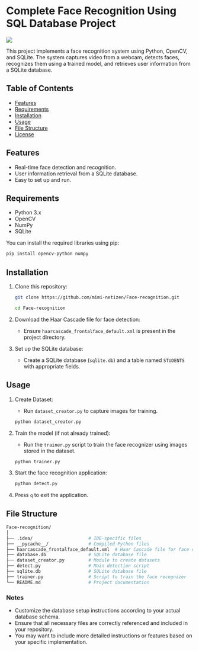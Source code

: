 # Complete Face Recognition Using SQL Database Project

![](<image/fr_PObolJML%20(1).gif>)

This project implements a face recognition system using Python, OpenCV, and SQLite. The system captures video from a webcam, detects faces, recognizes them using a trained model, and retrieves user information from a SQLite database.

## Table of Contents

- [Features](#features)
- [Requirements](#requirements)
- [Installation](#installation)
- [Usage](#usage)
- [File Structure](#file-structure)
- [License](#license)

## Features

- Real-time face detection and recognition.
- User information retrieval from a SQLite database.
- Easy to set up and run.

## Requirements

- Python 3.x
- OpenCV
- NumPy
- SQLite

You can install the required libraries using pip:

```bash
pip install opencv-python numpy
```

## Installation

1. Clone this repository:

   ```bash
   git clone https://github.com/mimi-netizen/Face-recognition.git

   cd Face-recognition
   ```

2. Download the Haar Cascade file for face detection:

   - Ensure `haarcascade_frontalface_default.xml` is present in the project directory.

3. Set up the SQLite database:

   - Create a SQLite database (`sqlite.db`) and a table named `STUDENTS` with appropriate fields.

## Usage

1. Create Dataset:

   - Run `dataset_creator.py` to capture images for training.

   ```bash
   python dataset_creator.py
   ```

2. Train the model (if not already trained):

   - Run the `trainer.py` script to train the face recognizer using images stored in the dataset.

   ```bash
   python trainer.py
   ```

3. Start the face recognition application:

   ```bash
   python detect.py
   ```

4. Press `q` to exit the application.

## File Structure

```bash
Face-recognition/
│
├── .idea/                     # IDE-specific files
├── __pycache__/               # Compiled Python files
├── haarcascade_frontalface_default.xml  # Haar Cascade file for face detection
├── database.db                # SQLite database file
├── dataset_creator.py         # Module to create datasets
├── detect.py                  # Main detection script
├── sqlite.db                  # SQLite database file
├── trainer.py                 # Script to train the face recognizer
└── README.md                  # Project documentation
```

### Notes

- Customize the database setup instructions according to your actual database schema.
- Ensure that all necessary files are correctly referenced and included in your repository.
- You may want to include more detailed instructions or features based on your specific implementation.
